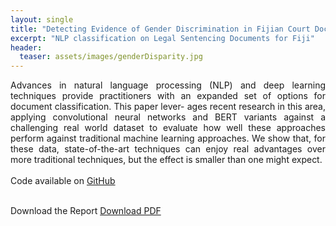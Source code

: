 ```yaml
---
layout: single
title: "Detecting Evidence of Gender Discrimination in Fijian Court Documents"
excerpt: "NLP classification on Legal Sentencing Documents for Fiji"
header:
  teaser: assets/images/genderDisparity.jpg
---
```



<div style="text-align: justify">
  Advances in natural language processing (NLP) and deep learning techniques provide practitioners with an expanded set of options for document classification. This paper lever- ages recent research in this area, applying convolutional neural networks and BERT variants against a challenging real world dataset to evaluate how well these approaches perform against traditional machine learning approaches. We show that, for these data, state-of-the-art techniques can enjoy real advantages over more traditional techniques, but the effect is smaller than one might expect.
  <br> <br>
  Code available on <a href="https://github.com/SextonCJ/genderDisparityD3">GitHub</a>
  <br> <br>
</div>


Download the Report <a href="/assets/docs/  genderDisparityDeepLearning.pdf" download>Download PDF</a>
